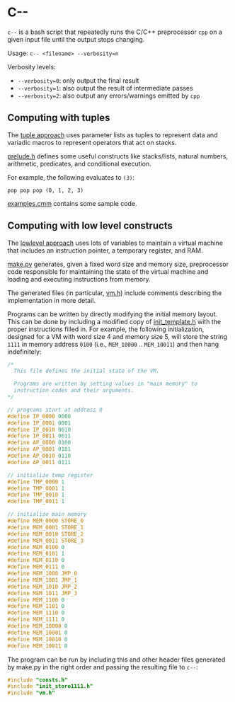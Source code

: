 # C--

`c--` is a bash script that repeatedly runs the C/C++ preprocessor `cpp` on a given
input file until the output stops changing.

Usage: `c-- <filename> --verbosity=n`

Verbosity levels:
* `--verbosity=0`: only output the final result
* `--verbosity=1`: also output the result of intermediate passes
* `--verbosity=2`: also output any errors/warnings emitted by `cpp`

## Computing with tuples

The [tuple approach](https://github.com/johnli0135/c--/blob/master/tuple/) uses parameter lists
as tuples to represent data and variadic macros to represent operators that act on stacks.

[prelude.h](https://github.com/johnli0135/c--/blob/master/tuple/prelude.h) defines some useful constructs
like stacks/lists, natural numbers, arithmetic, predicates, and conditional execution.

For example, the following evaluates to `(3)`:
```
pop pop pop (0, 1, 2, 3)
```

[examples.cmm](https://github.com/johnli0135/c--/blob/master/tuple/examples.cmm) contains some sample code.

## Computing with low level constructs

The [lowlevel approach](https://github.com/johnli0135/c--/blob/master/lowlevel/) uses lots of variables
to maintain a virtual machine that includes an instruction pointer, a temporary register, and RAM.

[make.py](https://github.com/johnli0135/c--/blob/master/lowlevel/make.py) generates, given a fixed word size
and memory size, preprocessor code responsible for maintaining the state of the virtual machine and loading
and executing instructions from memory.

The generated files (in particular, [vm.h](https://github.com/johnli0135/c--/blob/master/lowlevel/vm.h)) include comments describing the implementation in more detail.

Programs can be written by directly modifying the initial memory layout. This can be done by including a modified
copy of [init_template.h](https://github.com/johnli0135/c--/blob/master/lowlevel/init_template.h) with the proper instructions
filled in. For example, the following initialization, designed for a VM with word size 4 and memory size 5,
will store the string `1111` in memory address `0100` (i.e., `MEM_10000` .. `MEM_10011`) and then hang indefinitely:

```C
/*
  This file defines the initial state of the VM.

  Programs are written by setting values in "main memory" to
  instruction codes and their arguments.
*/

// programs start at address 0
#define IP_0000 0000
#define IP_0001 0001
#define IP_0010 0010
#define IP_0011 0011
#define AP_0000 0100
#define AP_0001 0101
#define AP_0010 0110
#define AP_0011 0111

// initialize temp register
#define TMP_0000 1
#define TMP_0001 1
#define TMP_0010 1
#define TMP_0011 1

// initialize main memory
#define MEM_0000 STORE_0
#define MEM_0001 STORE_1
#define MEM_0010 STORE_2
#define MEM_0011 STORE_3
#define MEM_0100 0
#define MEM_0101 1
#define MEM_0110 0
#define MEM_0111 0
#define MEM_1000 JMP_0
#define MEM_1001 JMP_1
#define MEM_1010 JMP_2
#define MEM_1011 JMP_3
#define MEM_1100 0
#define MEM_1101 0
#define MEM_1110 0
#define MEM_1111 0
#define MEM_10000 0
#define MEM_10001 0
#define MEM_10010 0
#define MEM_10011 0
```

The program can be run by including this and other header files generated by make.py
in the right order and passing the resulting file to `c--`:

```C
#include "consts.h"
#include "init_store1111.h"
#include "vm.h"
```

